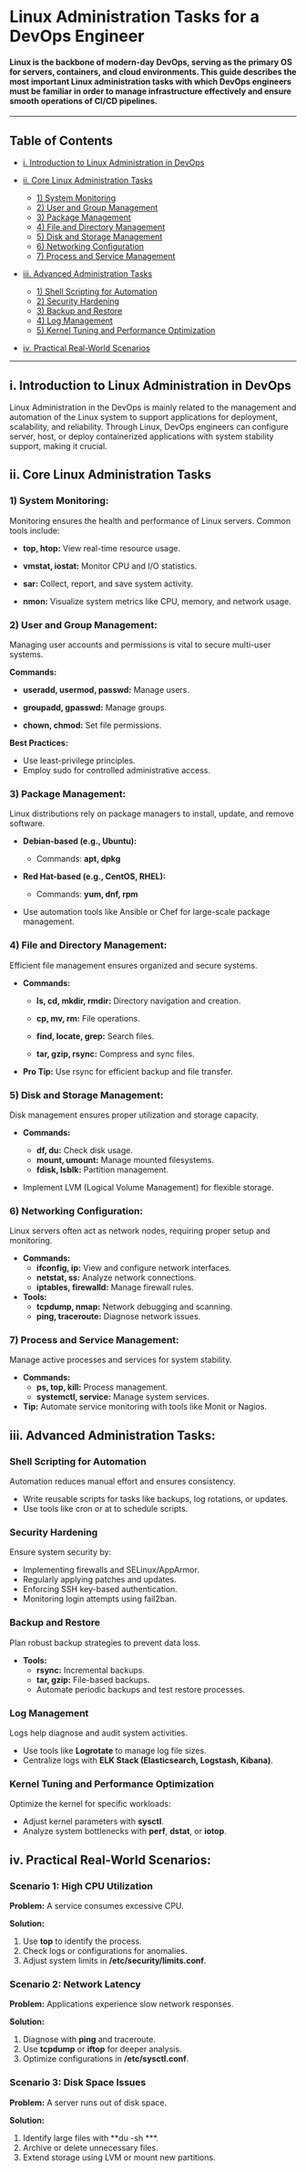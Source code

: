 # Linux Administration Tasks for a DevOps Engineer
#### Linux is the backbone of modern-day DevOps, serving as the primary OS for servers, containers, and cloud environments. This guide describes the most important Linux administration tasks with which DevOps engineers must be familiar in order to manage infrastructure effectively and ensure smooth operations of CI/CD pipelines.
---

## Table of Contents

- [i. Introduction to Linux Administration in DevOps](#i-introduction-to-linux-administration-in-devops)
- [ii. Core Linux Administration Tasks](#ii-core-linux-administration-tasks)
    - [1) System Monitoring](#1-system-monitoring)
    - [2) User and Group Management](#2-user-and-group-management)
    - [3) Package Management](#3-package-management)
    - [4) File and Directory Management](#4-file-and-directory-management)
    - [5) Disk and Storage Management](#5-disk-and-storage-management)
    - [6) Networking Configuration](#6-networking-configuration)
    - [7) Process and Service Management](#7-process-and-service-management)

- [iii. Advanced Administration Tasks](#iii-advanced-administration-tasks)
    - [1) Shell Scripting for Automation](#1-shell-scripting-for-automation)
    - [2) Security Hardening](#2-security-hardening)
    - [3) Backup and Restore](#3-backup-and-restore)
    - [4) Log Management](#4-log-management)
    - [5) Kernel Tuning and Performance Optimization](#5-kernel-tuning-and-performance-optimization)

- [iv. Practical Real-World Scenarios](#iv-practical-real-world-scenarios)

  
---
## i. Introduction to Linux Administration in DevOps
Linux Administration in the DevOps is mainly related to the management and automation of the Linux system to support applications for deployment, scalability, and reliability. 
Through Linux, DevOps engineers can configure server, host, or deploy containerized applications with system stability support, making it crucial.
## ii. Core Linux Administration Tasks
### 1) System Monitoring:

Monitoring ensures the health and performance of Linux servers. Common tools include:

- **top, htop:** View real-time resource usage.

- **vmstat, iostat:** Monitor CPU and I/O statistics.

- **sar:** Collect, report, and save system activity.

- **nmon:** Visualize system metrics like CPU, memory, and network usage.

### 2) User and Group Management:
Managing user accounts and permissions is vital to secure multi-user systems.

**Commands:**
- **useradd, usermod, passwd:** Manage users.
  
- **groupadd, gpasswd:** Manage groups.

- **chown, chmod:** Set file permissions.

**Best Practices:**
- Use least-privilege principles.
- Employ sudo for controlled administrative access.

### 3) Package Management:
  
Linux distributions rely on package managers to install, update, and remove software.

- **Debian-based (e.g., Ubuntu):**
    - Commands: **apt, dpkg**

- **Red Hat-based (e.g., CentOS, RHEL):**
    - Commands: **yum, dnf, rpm**
- Use automation tools like Ansible or Chef for large-scale package management.
  
 ### 4) File and Directory Management:
 
Efficient file management ensures organized and secure systems.

- **Commands:**
  
    - **ls, cd, mkdir, rmdir:** Directory navigation and creation.
  
    - **cp, mv, rm:** File operations.

    - **find, locate, grep:** Search files.

    - **tar, gzip, rsync:** Compress and sync files.

- **Pro Tip:** Use rsync for efficient backup and file transfer.
  
### 5) Disk and Storage Management:
Disk management ensures proper utilization and storage capacity.

- **Commands:**
    - **df, du:** Check disk usage.
    - **mount, umount:** Manage mounted filesystems.
    - **fdisk, lsblk:** Partition management.
      
- Implement LVM (Logical Volume Management) for flexible storage.

### 6) Networking Configuration:

Linux servers often act as network nodes, requiring proper setup and monitoring.

- **Commands:**
    - **ifconfig, ip:** View and configure network interfaces.
    - **netstat, ss:** Analyze network connections.
    - **iptables, firewalld:** Manage firewall rules.
- **Tools:**
    - **tcpdump, nmap:** Network debugging and scanning.
    - **ping, traceroute:** Diagnose network issues.
### 7) Process and Service Management:
Manage active processes and services for system stability.

- **Commands:**
    - **ps, top, kill:** Process management.
    - **systemctl, service:** Manage system services.
- **Tip:** Automate service monitoring with tools like Monit or Nagios.

## iii. Advanced Administration Tasks:
### Shell Scripting for Automation
Automation reduces manual effort and ensures consistency.
- Write reusable scripts for tasks like backups, log rotations, or updates.
- Use tools like cron or at to schedule scripts.

### Security Hardening
Ensure system security by:
- Implementing firewalls and SELinux/AppArmor.
- Regularly applying patches and updates.
- Enforcing SSH key-based authentication.
- Monitoring login attempts using fail2ban.

### Backup and Restore
Plan robust backup strategies to prevent data loss.

- **Tools:**
    - **rsync:** Incremental backups.
    - **tar, gzip:** File-based backups.
    - Automate periodic backups and test restore processes.

### Log Management
Logs help diagnose and audit system activities.
- Use tools like **Logrotate** to manage log file sizes.
- Centralize logs with **ELK Stack (Elasticsearch, Logstash, Kibana)**.

### Kernel Tuning and Performance Optimization
Optimize the kernel for specific workloads:
- Adjust kernel parameters with **sysctl**.
- Analyze system bottlenecks with **perf**, **dstat**, or **iotop**.

## iv. Practical Real-World Scenarios:
### Scenario 1: High CPU Utilization

**Problem:** A service consumes excessive CPU. 

**Solution:**
1. Use **top** to identify the process.
2. Check logs or configurations for anomalies.
3. Adjust system limits in **/etc/security/limits.conf**.

### Scenario 2: Network Latency

**Problem:** Applications experience slow network responses. 

**Solution:**
1. Diagnose with **ping** and traceroute.
2. Use **tcpdump** or **iftop** for deeper analysis.
3. Optimize configurations in **/etc/sysctl.conf**.

### Scenario 3: Disk Space Issues
**Problem:** A server runs out of disk space. 

**Solution:**
1. Identify large files with **du -sh ***.
2. Archive or delete unnecessary files.
3. Extend storage using LVM or mount new partitions.

